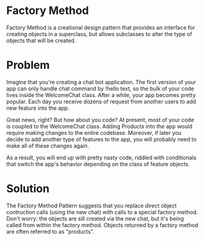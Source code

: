 # Factory Method
Factory Method is a creational design pattern that provides an interface for creating objects in a superclass, but allows subclasses to alter the type of objects that will be created.

# Problem
Imagine that you're creating a chat bot application. The first version of your app can only handle chat command by !hello text, so the bulk of your code lives inside the WelcomeChat class.
After a while, your app becomes pretty popular. Each day you receive dozens of request from another users to add new feature into the app.

Great news, right? But how about you code? At present, most of your code is coupled to the WelcomeChat class. Adding Products into the app would require making changes to the entire codebase.
Moreover, if later you decide to add another type of features to the app, you will probably need to make all of these changes again.

As a result, you will end up with pretty nasty code, riddled with conditionals that switch the app's behavior depending on the class of feature objects.

# Solution
The Factory Method Pattern suggests that you replace direct object contruction calls (using the new chat) with calls to a special factory method. Don't worry: the objects are sill created via the new chat, but it's being called from within the factory method.
Objects returned by a factory method are often referred to as "products".
